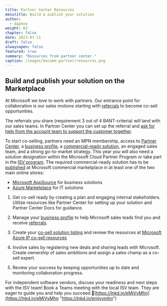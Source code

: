 ```yaml
---
title: Partner Center Resources
menutitle: Build & publish your solution
author: 
  - daphne
weight: 03
chapter: false
date: 2023-07-11
draft: false
alwaysopen: false
featured: true
summary: "Resources from partner center."
caption: /images/become-partner/resources.png
---
```

## Build and publish your solution on the Marketplace

At Microsoft we love to work with partners. Our entrance point for collaboration is our sales motions starting with [referrals](https://learn.microsoft.com/en-us/partner-center/referrals "https://learn.microsoft.com/en-us/partner-center/referrals") to become co-sell opportunities.

The referrals you share (requirement 3 out of 4 BANT-criteria) will land with our sales teams. In Partner Center you can set up the referral and [ask for help from the account team to support the customer together](https://learn.microsoft.com/en-us/partner-center/co-sell-overview "https://learn.microsoft.com/en-us/partner-center/co-sell-overview").

To start co-selling, partners need an MPN membership, access to [Partner Center](https://partner.microsoft.com/en-us/ "https://partner.microsoft.com/en-us/"), a [business profile](https://learn.microsoft.com/en-us/partner-center/create-a-marketing-profile "https://learn.microsoft.com/en-us/partner-center/create-a-marketing-profile"), a [commercial-ready solution](https://learn.microsoft.com/en-us/partner-center/co-sell-configure "https://learn.microsoft.com/en-us/partner-center/co-sell-configure"), an engaged sales team, and a strong go-to-market strategy. This year you will also need a solution designation within the Microsoft Cloud Partner Program or take part in the [ISV program](https://partner.microsoft.com/en-us/asset/collection/independent-software-vendor-resources#/ "https://partner.microsoft.com/en-us/asset/collection/independent-software-vendor-resources#/"). The required commercial-ready solution has to be [published](https://learn.microsoft.com/en-us/partner-center/marketplace/publisher-guide-by-offer-type "https://learn.microsoft.com/en-us/partner-center/marketplace/publisher-guide-by-offer-type") at Microsoft commercial marketplace in at least one of the two main online stores:

-   [Microsoft AppSource](https://appsource.microsoft.com/ "https://appsource.microsoft.com/") for business solutions
-   [Azure Marketplace](https://azuremarketplace.microsoft.com/ "https://azuremarketplace.microsoft.com/") for IT solutions

1.  Get co-sell ready by creating a plan and engaging internal stakeholders. Utilize resources like Partner Center for setting up your solution and Partner Center Docs for guidance.
2.  Manage your [business profile](https://learn.microsoft.com/en-us/partner-center/create-a-marketing-profile "https://learn.microsoft.com/en-us/partner-center/create-a-marketing-profile") to help Microsoft sales leads find you and receive [referrals](https://learn.microsoft.com/en-us/partner-center/referrals "https://learn.microsoft.com/en-us/partner-center/referrals").

3. Create your [co-sell solution listing](https://learn.microsoft.com/en-us/partner-center/co-sell-configure "https://learn.microsoft.com/en-us/partner-center/co-sell-configure") and review the resources at [Microsoft Azure IP co-sell resources](https://partner.microsoft.com/en-us/asset/collection/microsoft-azure-ip-co-sell-resources#/ "https://partner.microsoft.com/en-us/asset/collection/microsoft-azure-ip-co-sell-resources#/")

4. Involve sales by registering new deals and sharing leads with Microsoft. Create ownership of sales ambitions and assign a sales champ as a co-sell expert.

5. Review your success by keeping opportunities up to date and monitoring collaboration progress.

For independent software vendors, discuss your readiness and next steps with the ISV team! Book a Teams meeting with the local ISV team. They are eager to guide you and help you succeed.🚀[https://lnkd.in/eMjVyMhn](https://lnkd.in/eMjVyMhn "https://lnkd.in/emjvymhn")